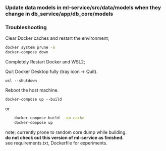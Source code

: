### Update data models in ml-service/src/data/models when they change in db_service/app/db_core/models

### Troubleshooting

Clear Docker caches and restart the environment;  

```bash
docker system prune -a
docker-compose down
```

Completely Restart Docker and WSL2;  

Quit Docker Desktop fully (tray icon → Quit).  

```wsl --shutdown```  

Reboot the host machine.

```docker-compose up --build```

or

```bash
	docker-compose build --no-cache
	docker-compose up
```


note; currently prone to random core dump while building.  
**do not check out this version of ml-service as finished.**  
see requirements.txt, Dockerfile for experiments.  


